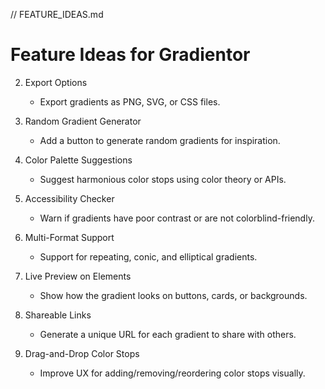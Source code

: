 // FEATURE_IDEAS.md

# Feature Ideas for Gradientor

2. Export Options
   - Export gradients as PNG, SVG, or CSS files.

3. Random Gradient Generator
   - Add a button to generate random gradients for inspiration.

5. Color Palette Suggestions
   - Suggest harmonious color stops using color theory or APIs.

6. Accessibility Checker
   - Warn if gradients have poor contrast or are not colorblind-friendly.

7. Multi-Format Support
   - Support for repeating, conic, and elliptical gradients.

8. Live Preview on Elements
   - Show how the gradient looks on buttons, cards, or backgrounds.

9. Shareable Links
   - Generate a unique URL for each gradient to share with others.

10. Drag-and-Drop Color Stops
    - Improve UX for adding/removing/reordering color stops visually.




